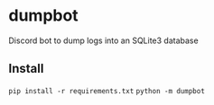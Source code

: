 # dumpbot
Discord bot to dump logs into an SQLite3 database

## Install
`pip install -r requirements.txt`
`python -m dumpbot`
